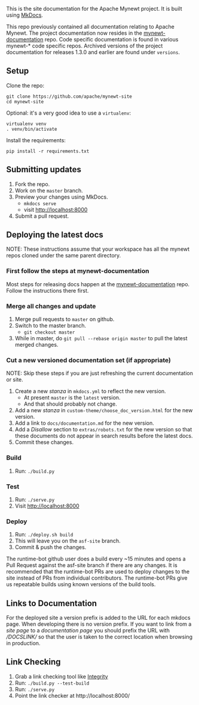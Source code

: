 This is the site documentation for the Apache Mynewt project. It is built using
[MkDocs](http://www.mkdocs.org/).

This repo previously contained all documentation relating to Apache Mynewt. The
project documentation now resides in the
[mynewt-documentation](https://github.com/apache/mynewt-documentation) repo.
Code specific documentation is found in various mynewt-\* code specific repos.
Archived versions of the project documentation for releases 1.3.0 and earlier
are found under `versions`.

## Setup

Clone the repo:

    git clone https://github.com/apache/mynewt-site
    cd mynewt-site

Optional: it's a very good idea to use a `virtualenv`:

    virtualenv venv
    . venv/bin/activate

Install the requirements:

    pip install -r requirements.txt

## Submitting updates

1. Fork the repo.
1. Work on the `master` branch.
1. Preview your changes using MkDocs.
    - `mkdocs serve`
    - visit [http://localhost:8000](http://localhost:8000)
1. Submit a pull request.

## Deploying the latest docs

NOTE: These instructions assume that your workspace has all the mynewt repos cloned under the same parent directory.

### First follow the steps at mynewt-documentation

Most steps for releasing docs happen at the
[mynewt-documentation](https://github.com/apache/mynewt-documentation) repo.
Follow the instructions there first.

### Merge all changes and update

1. Merge pull requests to `master` on github.
1. Switch to the master branch.
    - `git checkout master`
1. While in master, do `git pull --rebase origin master` to pull the latest merged changes.

### Cut a new versioned documentation set (if appropriate)

NOTE: Skip these steps if you are just refreshing the current documentation or site.

1. Create a new _stanza_ in `mkdocs.yml` to reflect the new version.
    - At present `master` is the `latest` version.
    - And that should probably not change.
1. Add a new _stanza_ in `custom-theme/choose_doc_version.html` for the new version.
1. Add a link to `docs/documentation.md` for the new version.
1. Add a _Disallow_ section to `extras/robots.txt` for the new version so that
   these documents do not appear in search results before the latest docs.
1. Commit these changes.

### Build

1. Run: `./build.py`

### Test

1. Run: `./serve.py`
1. Visit [http://localhost:8000](http://localhost:8000)

### Deploy

1. Run: `./deploy.sh build`
1. This will leave you on the `asf-site` branch.
1. Commit & push the changes.

The runtime-bot github user does a build every ~15 minutes and opens a Pull
Request against the asf-site branch if there are any changes. It is recommended
that the runtime-bot PRs are used to deploy changes to the site instead of PRs
from individual contributors. The runtime-bot PRs give us repeatable builds
using known versions of the build tools.

## Links to Documentation

For the deployed site a version prefix is added to the URL for each mkdocs page.
When developing there is no version prefix. If you want to link from a _site
page_ to a _documentation page_ you should prefix the URL with _/DOCSLINK/_ so
that the user is taken to the correct location when browsing in production.

## Link Checking

1. Grab a link checking tool like [Integrity](http://peacockmedia.software/mac/integrity/free.html)
1. Run: `./build.py --test-build`
1. Run: `./serve.py`
1. Point the link checker at http://localhost:8000/
